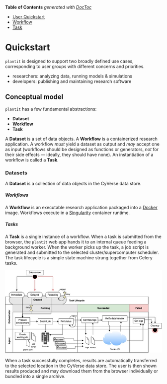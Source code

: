 <!-- START doctoc generated TOC please keep comment here to allow auto update -->
<!-- DON'T EDIT THIS SECTION, INSTEAD RE-RUN doctoc TO UPDATE -->
**Table of Contents**  *generated with [DocToc](https://github.com/thlorenz/doctoc)*

- [User Quickstart](#user-quickstart)
- [Workflow](#workflow)
- [Task](#task)

<!-- END doctoc generated TOC please keep comment here to allow auto update -->

# Quickstart

`plantit` is designed to support two broadly defined use cases, corresponding to user groups with different concerns and priorities.

- researchers: analyzing data, running models & simulations
- developers: publishing and maintaining research software

## Conceptual model

`plantit` has a few fundamental abstractions:

- <i class="fas fa-database fa-1x fa-fw"></i> **Dataset**
- <i class="fas fa-stream fa-1x fa-fw"></i> **Workflow**
- <i class="fas fa-tasks fa-1x fa-fw"></i> **Task**

A <i class="fas fa-database fa-1x fa-fw"></i> **Dataset** is a set of data objects. A <i class="fas fa-stream fa-1x fa-fw"></i> **Workflow** is a containerized research application. A workflow *must* yield a dataset as output and *may* accept one as input (workflows should be designed as functions or generators, *not* for their side effects &mdash; ideally, they should have none). An instantiation of a workflow is called a <i class="fas fa-tasks fa-1x fa-fw"></i> **Task**. 

### Datasets

A <i class="fas fa-database fa-1x fa-fw"></i> **Dataset** is a collection of data objects in the CyVerse data store. 

##### Workflows

A <i class="fas fa-stream fa-1x fa-fw"></i> **Workflow** is an executable research application packaged into a [Docker](https://www.docker.com/) image. Workflows execute in a [Singularity](https://sylabs.io/singularity/) container runtime.

##### Tasks

A <i class="fas fa-tasks fa-1x fa-fw"></i> **Task** is a single instance of a workflow. When a task is submitted from the browser, the `plantit` web app hands it to an internal queue feeding a background worker. When the worker picks up the task, a job script is generated and submitted to the selected cluster/supercomputer scheduler. The task lifecycle is a simple state machine strung together from Celery tasks.

![Task Lifecycle](../../media/task.jpg)

When a task successfully completes, results are automatically transferred to the selected location in the CyVerse data store. The user is then shown results produced and may download them from the browser individually or bundled into a single archive.